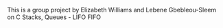 This is a group project by Elizabeth Williams and Lebene Gbebleou-Sleem on C Stacks, Queues - LIFO FIFO

